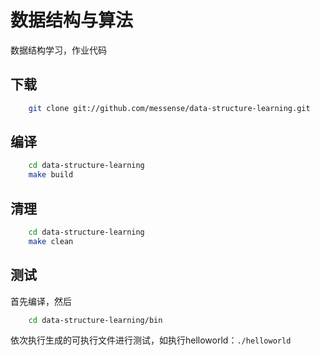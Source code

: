 # 数据结构与算法

数据结构学习，作业代码

## 下载

```bash
    git clone git://github.com/messense/data-structure-learning.git
```
## 编译

```bash
    cd data-structure-learning
    make build
```

## 清理

```bash
    cd data-structure-learning
    make clean
```

## 测试

首先编译，然后
```bash
    cd data-structure-learning/bin
```
依次执行生成的可执行文件进行测试，如执行helloworld：`./helloworld`